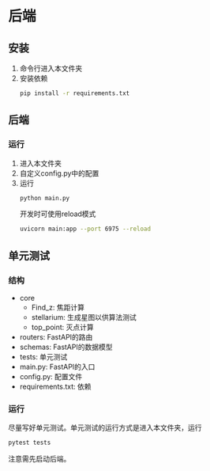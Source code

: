 # 后端

## 安装
1. 命令行进入本文件夹
2. 安装依赖
    ```bash
    pip install -r requirements.txt
    ```

## 后端

### 运行
1. 进入本文件夹
2. 自定义config.py中的配置
3. 运行
    ```bash
    python main.py
    ```
    开发时可使用reload模式
    ```bash
    uvicorn main:app --port 6975 --reload
    ```

## 单元测试

### 结构
- core
    - Find_z: 焦距计算
    - stellarium: 生成星图以供算法测试
    - top_point: 灭点计算
- routers: FastAPI的路由
- schemas: FastAPI的数据模型
- tests: 单元测试
- main.py: FastAPI的入口
- config.py: 配置文件
- requirements.txt: 依赖

### 运行
尽量写好单元测试。单元测试的运行方式是进入本文件夹，运行

```bash
pytest tests
```

注意需先启动后端。
